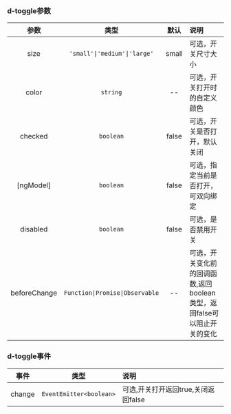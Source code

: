 ### d-toggle参数
| 参数        | 类型          | 默认        |   说明                 |
| :---------: | :----------: | :---------: | :------------------------------------------|
| size        | `'small'\|'medium'\|'large'`       | small       | 可选，开关尺寸大小 |
| color       | `string`      | --     | 可选，开关打开时的自定义颜色 |
| checked       | `boolean`       | false     | 可选，开关是否打开，默认关闭 |
| [ngModel]       | `boolean`       | false     | 可选，指定当前是否打开，可双向绑定 |
| disabled       | `boolean`       | false     | 可选，是否禁用开关 |
| beforeChange | `Function\|Promise\|Observable` | --    | 可选，开关变化前的回调函数,返回boolean类型，返回false可以阻止开关的变化|

### d-toggle事件
| 事件     | 类型    |   说明                 |
| :------:   | :-----:  | :----------------------|
| change     | `EventEmitter<boolean>`  | 可选,开关打开返回true,关闭返回false |

